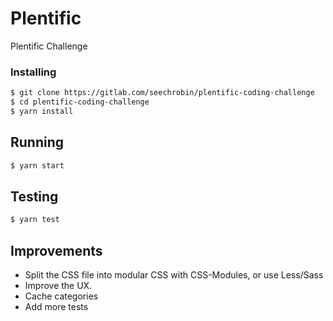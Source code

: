 # Plentific

Plentific Challenge

### Installing

```sh
$ git clone https://gitlab.com/seechrobin/plentific-coding-challenge
$ cd plentific-coding-challenge
$ yarn install
```

## Running

```sh
$ yarn start
```

## Testing

```sh
$ yarn test
```

## Improvements

- Split the CSS file into modular CSS with CSS-Modules, or use Less/Sass
- Improve the UX.
- Cache categories
- Add more tests
